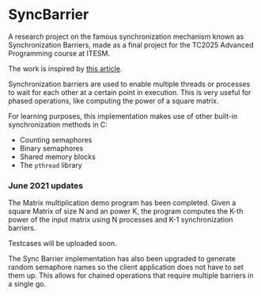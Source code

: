 # SyncBarrier

A research project on the famous synchronization mechanism known as Synchronization Barriers, made as a final project for the TC2025 Advanced Programming course at ITESM.

The work is inspired by [this article](https://medium.com/@jaydesai36/barrier-synchronization-in-threads-3c56f947047).

Synchronization barriers are used to enable multiple threads or processes to wait for each other at a certain point in execution.
This is very useful for phased operations, like computing the power of a square matrix.

For learning purposes, this implementation makes use of other built-in synchronization methods in C:
- Counting semaphores
- Binary semaphores
- Shared memory blocks
- The `pthread` library

### June 2021 updates
The Matrix multiplication demo program has been completed.
Given a square Matrix of size N and an power K, the program computes the K-th power of the input matrix using N processes and K-1 synchronization barriers. 

Testcases will be uploaded soon. 

The Sync Barrier implementation has also been upgraded to generate random semaphore names so the client application does not have to set them up.
This allows for chained operations that require multiple barriers in a single go.

